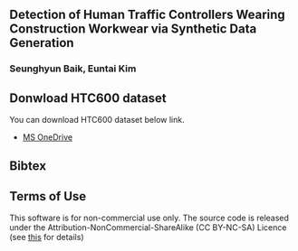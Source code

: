 ## Detection of Human Traffic Controllers Wearing Construction Workwear via Synthetic Data Generation

### Seunghyun Baik, Euntai Kim

## Donwload HTC600 dataset
You can download HTC600 dataset below link.
* [MS OneDrive](https://yonsei-my.sharepoint.com/)

## Bibtex

## Terms of Use
This software is for non-commercial use only.
The source code is released under the Attribution-NonCommercial-ShareAlike (CC BY-NC-SA) Licence
(see [this](https://creativecommons.org/licenses/by-nc-sa/4.0/legalcode) for details)
